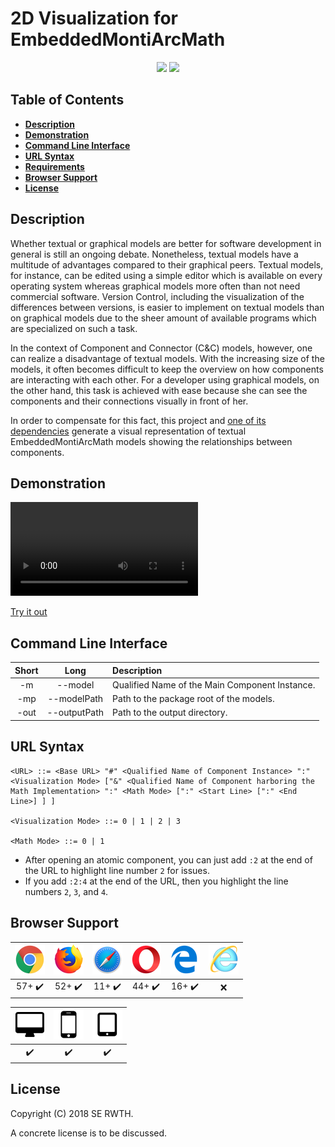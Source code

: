 <!-- (c) https://github.com/MontiCore/monticore -->
# 2D Visualization for EmbeddedMontiArcMath

<p align="center">
    <a>
        <img src="https://img.shields.io/badge/Version-0.1.1-blue.svg?longCache=true&style=flat-square"/>
    </a>
    <a href="https://rwth-aachen.sciebo.de/s/igDWzLpdO5zYHBj/download?path=%2Fshared%2F18.10.02.visualization-emam&files=visualization-emam.zip">
        <img src="https://img.shields.io/badge/Download-18.10.02-blue.svg?longCache=true&style=flat-square"/>
    </a>
</p>

## Table of Contents
* [**Description**](#description)
* [**Demonstration**](#demonstration)
* [**Command Line Interface**](#command-line-interface)
* [**URL Syntax**](#url-syntax)
* [**Requirements**](doc/Requirements.md)
* [**Browser Support**](#browser-support)
* [**License**](#license)

## Description
Whether textual or graphical models are better for software development in general is still an
ongoing debate. Nonetheless, textual models have a multitude of advantages compared to their
graphical peers. Textual models, for instance, can be edited using a simple editor which is
available on every operating system whereas graphical models more often than not need
commercial software. Version Control, including the visualization of the differences between
versions, is easier to implement on textual models than on graphical models due to the sheer
amount of available programs which are specialized on such a task.

In the context of Component and Connector (C&C) models, however, one can realize a disadvantage
of textual models. With the increasing size of the models, it often becomes difficult to keep
the overview on how components are interacting with each other. For a developer using graphical
models, on the other hand, this task is achieved with ease because she can see the components
and their connections visually in front of her.

In order to compensate for this fact, this project and [one of its
dependencies](https://git.rwth-aachen.de/monticore/EmbeddedMontiArc/generators/visualisation)
generate a visual representation of textual EmbeddedMontiArcMath models showing the
relationships between components.

## Demonstration
![](doc/media/videos/VisualizationEMAM.mp4)

[Try it out](https://embeddedmontiarc.github.io/webspace/Models2018.EXE/htmlModels/)

## Command Line Interface
| Short | Long         | Description                                     |
| :---: | :---:        | :---                                            |
| -m    | --model      | Qualified Name of the Main Component Instance.  |
| -mp   | --modelPath  | Path to the package root of the models.         |
| -out  | --outputPath | Path to the output directory.                   |

## URL Syntax
```
<URL> ::= <Base URL> "#" <Qualified Name of Component Instance> ":" <Visualization Mode> ["&" <Qualified Name of Component harboring the Math Implementation> ":" <Math Mode> [":" <Start Line> [":" <End Line>] ] ]

<Visualization Mode> ::= 0 | 1 | 2 | 3

<Math Mode> ::= 0 | 1
```

* After opening an atomic component, you can just add `:2` at the end of the URL to highlight line number `2` for issues.
* If you add `:2:4` at the end of the URL, then you highlight the line numbers `2`, `3`, and `4`.

## Browser Support
| ![Google Chrome](doc/media/images/chrome.png) | ![Mozilla Firefox](doc/media/images/firefox.png) | ![Safari](doc/media/images/safari.png) | ![Opera](doc/media/images/opera.png) | ![Microsoft Edge](doc/media/images/edge.png) | ![Internet Explorer](doc/media/images/ie.png) |
| :--------------------: | :--------------------: | :--------------------: | :--------------------: | :--------------------: | :---: |
| 57+ :heavy_check_mark: | 52+ :heavy_check_mark: | 11+ :heavy_check_mark: | 44+ :heavy_check_mark: | 16+ :heavy_check_mark: | :x:   |

| ![PC](doc/media/images/pc.png) | ![Smartphones](doc/media/images/smartphone.png) | ![Tablets](doc/media/images/tablet.png) |
| :----------------------: | :---------------------------------------: | :-------------------------------: |
| :heavy_check_mark:       | :heavy_check_mark:                        | :heavy_check_mark:                |


## License
Copyright (C) 2018 SE RWTH.

A concrete license is to be discussed.

